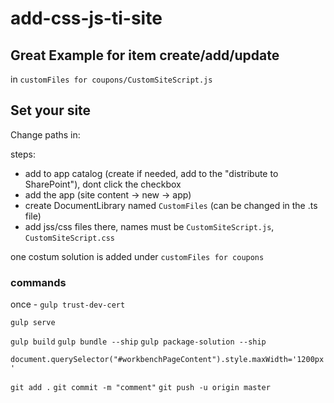 # add-css-js-ti-site

## Great Example for item create/add/update 
in `customFiles for coupons/CustomSiteScript.js`


## Set your site
Change paths in:

steps:
* add to app catalog (create if needed, add to the "distribute to SharePoint"), dont click the checkbox
* add the app (site content -> new -> app)
* create DocumentLibrary named `CustomFiles` (can be changed in the .ts file)
* add jss/css files there, names must be `CustomSiteScript.js`, `CustomSiteScript.css`

one costum solution is added under `customFiles for coupons`



### commands
once - `gulp trust-dev-cert`


`gulp serve`


`gulp build`
`gulp bundle --ship`
`gulp package-solution --ship`


`document.querySelector("#workbenchPageContent").style.maxWidth='1200px'`



`git add .`
`git commit -m "comment"`
`git push -u origin master`






